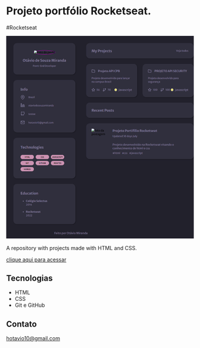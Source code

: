 # Projeto portfólio Rocketseat.

#Rocketseat 


![preview](./github/preview.png)



A repository with projects made with HTML and CSS.

[clique aqui para acessar](https://hotavio10.github.io/Projeto-Portf-lio-Rocketseat/)

## Tecnologias

- HTML
- CSS
- Git e GitHub

## Contato

hotavio10@gmail.com
